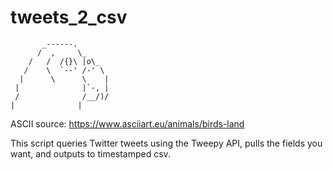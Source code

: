 # tweets_2_csv

```asciiarmor
       _------.
      /  ,     \_
    /   /  /{}\ |o\_
   /    \  `--' /-' \
  |      \      \    |
 |              |`-, |
 /              /__/)/
|              |
```

ASCII source: https://www.asciiart.eu/animals/birds-land

This script queries Twitter tweets using the Tweepy API, pulls the fields you want, and outputs to timestamped csv.

